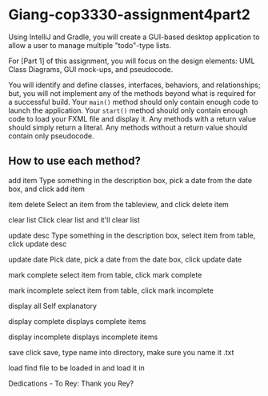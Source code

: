 # Giang-cop3330-assignment4part2

Using IntelliJ and Gradle, you will create a GUI-based desktop application to allow a user to manage multiple "todo"-type lists.

For [Part 1] of this assignment, you will focus on the design elements: UML Class Diagrams, GUI mock-ups, and pseudocode.

You will identify and define classes, interfaces, behaviors, and relationships; but, you will not implement any of the methods beyond what is required for a successful build.
Your `main()` method should only contain enough code to launch the application.
Your `start()` method should only contain enough code to load your FXML file and display it.
Any methods with a return value should simply return a literal.
Any methods without a return value should contain only pseudocode.

## How to use each method?

add item
  Type something in the description box, pick a date from the date box, and click add item

item delete
  Select an item from the tableview, and click delete item

clear list
  Click clear list and it'll clear list

update desc
  Type something in the description box, select item from table, click update desc

update date
  Pick date, pick a date from the date box, click update date

mark complete
  select item from table, click mark complete

mark incomplete
  select item from table, click mark incomplete

display all
  Self explanatory

display complete
  displays complete items

display incomplete
  displays incomplete items

save
  click save, type name into directory, make sure you name it .txt

load
  find file to be loaded in and load it in


Dedications - To Rey: Thank you Rey?
